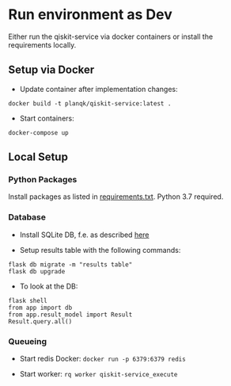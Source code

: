 # Run environment as Dev

Either run the qiskit-service via docker containers or install the requirements locally.

## Setup via Docker
* Update container after implementation changes:
```
docker build -t planqk/qiskit-service:latest .
```

* Start containers:
```
docker-compose up
```
## Local Setup

### Python Packages
Install packages as listed in [requirements.txt](https://github.com/PlanQK/qiskit-service/blob/master/requirements.txt).
Python 3.7 required.

### Database
* Install SQLite DB, f.e. as described [here](https://blog.miguelgrinberg.com/post/the-flask-mega-tutorial-part-iv-database)

* Setup results table with the following commands:
```
flask db migrate -m "results table"
flask db upgrade
```

* To look at the DB:
```
flask shell
from app import db
from app.result_model import Result
Result.query.all()
```

### Queueing
* Start redis Docker:
`docker run -p 6379:6379 redis`

* Start worker:
`rq worker qiskit-service_execute`